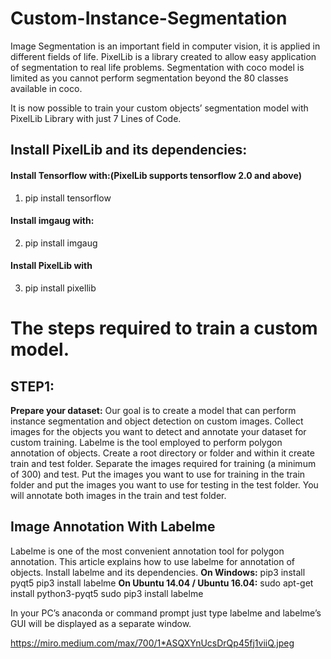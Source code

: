 # Custom-Instance-Segmentation
Image Segmentation is an important field in computer vision, it is applied in different fields of life. PixelLib is a library created to allow easy application of segmentation to real life problems. Segmentation with coco model is limited as you cannot perform segmentation beyond the 80 classes available in coco. 

It is now possible to train your custom objects’ segmentation model with PixelLib Library with just 7 Lines of Code.
## Install PixelLib and its dependencies:

#### Install Tensorflow with:(PixelLib supports tensorflow 2.0 and above)
1. pip install tensorflow
#### Install imgaug with: 
2. pip install imgaug
#### Install PixelLib with
3. pip install pixellib


# The steps required to train a custom model.
## STEP1:
**Prepare your dataset:**
Our goal is to create a model that can perform instance segmentation and object detection on custom images.
Collect images for the objects you want to detect and annotate your dataset for custom training. Labelme is the tool employed to perform polygon annotation of objects. Create a root directory or folder and within it create train and test folder. Separate the images required for training (a minimum of 300) and test. Put the images you want to use for training in the train folder and put the images you want to use for testing in the test folder. 
You will annotate both images in the train and test folder.

## Image Annotation With Labelme
Labelme is one of the most convenient annotation tool for polygon annotation. This article explains how to use labelme for annotation of objects.
Install labelme and its dependencies.
**On Windows:**
pip3 install pyqt5
pip3 install labelme
**On Ubuntu 14.04 / Ubuntu 16.04:**
sudo apt-get install python3-pyqt5
sudo pip3 install labelme

In your PC’s anaconda or command prompt just type labelme and labelme’s GUI will be displayed as a separate window.

https://miro.medium.com/max/700/1*ASQXYnUcsDrQp45fj1viiQ.jpeg
